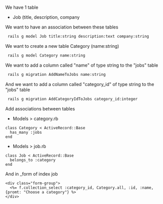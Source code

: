 We have 1 table

- Job (title, description, company


We want to have an association between these tables

```sh 
 rails g model Job title:string description:text company:string
```

We want to create a new table  Category (name:string)

```sh 
 rails g model Category name:string
```

We want to add a column called "name" of type string to the "jobs" table 

```sh 
 rails g migration AddNameToJobs name:string
```

And we want to add a column called "category_id" of type string to the "jobs" table 

```sh 
 rails g migration AddCategoryIdToJobs category_id:integer
```

Add associations between tables
- Models > category.rb
```
class Category < ActiveRecord::Base
  has_many :jobs
end
```

- Models > job.rb
```
class Job < ActiveRecord::Base
  belongs_to :category
end
```


And in _form of index job 
```
<div class="form-group">
  <%= f.collection_select :category_id, Category.all, :id, :name, {promt: "Choose a category"} %>
</div>
```
